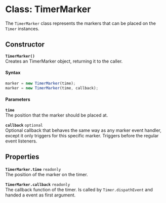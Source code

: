 # Class: TimerMarker
The `TimerMarker` class represents the markers that can be placed on the `Timer` instances.

## Constructor
**`TimerMarker()`**  
Creates an TimerMarker object, returning it to the caller.

#### Syntax
```javascript
marker = new TimerMarker(time);
marker = new TimerMarker(time, callback);
```

#### Parameters
**`time`**  
The position that the marker should be placed at.

**`callback`** `optional`  
Optional callback that behaves the same way as any marker event handler, except it only triggers for this specific marker. Triggers before the regular event listeners.

## Properties
**`TimerMarker.time`** `readonly`  
The position of the marker on the timer.

**`TimerMarker.callback`** `readonly`  
The callback function of the timer. Is called by `Timer.dispathEvent` and handed a event as first argument.


